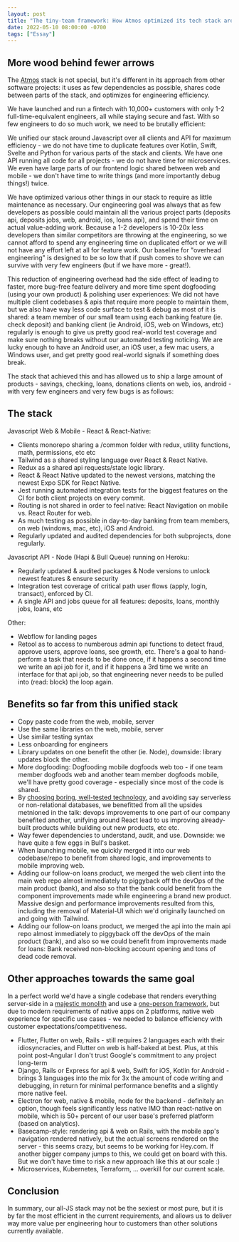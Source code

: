 ```yaml
---
layout: post
title: "The tiny-team framework: How Atmos optimized its tech stack around code efficiency"
date: 2022-05-10 08:00:00 -0700
tags: ["Essay"]
---
```


## More wood behind fewer arrows

The [Atmos](https://www.joinatmos.com) stack is not special, but it's different in its approach from other software projects: it uses as few dependencies as possible, shares code between parts of the stack, and optimizes for engineering efficiency.

We have launched and run a fintech with 10,000+ customers with only 1-2 full-time-equivalent engineers, all while staying secure and fast. With so few engineers to do so much work, we need to be brutally efficient:

We unified our stack around Javascript over all clients and API for maximum efficiency - we do not have time to duplicate features over Kotlin, Swift, Svelte and Python for various parts of the stack and clients. We have one API running all code for all projects - we do not have time for microservices. We even have large parts of our frontend logic shared between web and mobile - we don't have time to write things (and more importantly debug things!) twice.

We have optimized various other things in our stack to require as little maintenance as necessary. Our engineering goal was always that as few developers as possible could maintain all the various project parts (deposits api, deposits jobs, web, android, ios, loans api), and spend their time on actual value-adding work. Because a 1-2 developers is 10-20x less developers than similar competitors are throwing at the engineering, so we cannot afford to spend any engineering time on duplicated effort or we will not have any effort left at all for feature work. Our baseline for "overhead engineering" is designed to be so low that if push comes to shove we can survive with very few engineers (but if we have more - great!).

This reduction of engineering overhead had the side effect of leading to faster, more bug-free feature delivery and more time spent dogfooding (using your own product) & polishing user experiences: We did not have multiple client codebases & apis that require more people to maintain them, but we also have way less code surface to test & debug as most of it is shared: a team member of our small team using each banking feature (ie. check deposit) and banking client (ie Android, iOS, web on Windows, etc) regularly is enough to give us pretty good real-world test coverage and make sure nothing breaks without our automated testing noticing. We are lucky enough to have an Android user, an iOS user, a few mac users, a Windows user, and get pretty good real-world signals if something does break.

The stack that achieved this and has allowed us to ship a large amount of products - savings, checking, loans, donations clients on web, ios, android - with very few engineers and very few bugs is as follows:

## The stack

Javascript Web & Mobile - React & React-Native:

- Clients monorepo sharing a /common folder with redux, utility functions, math, permissions, etc etc
- Tailwind as a shared styling language over React & React Native.
- Redux as a shared api requests/state logic library.
- React & React Native updated to the newest versions, matching the newest Expo SDK for React Native.
- Jest running automated integration tests for the biggest features on the CI for both client projects on every commit.
- Routing is not shared in order to feel native: React Navigation on mobile vs. React Router for web.
- As much testing as possible in day-to-day banking from team members, on web (windows, mac, etc), iOS and Android.
- Regularly updated and audited dependencies for both subprojects, done regularly.

Javascript API - Node (Hapi & Bull Queue) running on Heroku:

- Regularly updated & audited packages & Node versions to unlock newest features & ensure security
- Integration test coverage of critical path user flows (apply, login, transact), enforced by CI.
- A single API and jobs queue for all features: deposits, loans, monthly jobs, loans, etc

Other:

- Webflow for landing pages
- Retool as to access to numberous admin api functions to detect fraud, approve users, approve loans, see growth, etc. There's a goal to hand-perform a task that needs to be done once, if it happens a second time we write an api job for it, and if it happens a 3rd time we write an interface for that api job, so that engineering never needs to be pulled into (read: block) the loop again.

## Benefits so far from this unified stack

- Copy paste code from the web, mobile, server
- Use the same libraries on the web, mobile, server
- Use similar testing syntax
- Less onboarding for engineers
- Library updates on one benefit the other (ie. Node), downside: library updates block the other.
- More dogfooding: Dogfooding mobile dogfoods web too - if one team member dogfoods web and another team member dogfoods mobile, we'll have pretty good coverage - especially since most of the code is shared.
- By [choosing boring, well-tested technology](https://boringtechnology.club/), and avoiding say serverless or non-relational databases, we benefitted from all the upsides metnioned in the talk: devops improvements to one part of our company benefited another, unifying around React lead to us improving already-built products while building out new products, etc etc.
- Way fewer dependencies to understand, audit, and use. Downside: we have quite a few eggs in Bull's basket.
- When launching mobile, we quickly merged it into our web codebase/repo to benefit from shared logic, and improvements to mobile improving web.
- Adding our follow-on loans product, we merged the web client into the main web repo almost immediately to piggyback off the devOps of the main product (bank), and also so that the bank could benefit from the component improvements made while engineering a brand new product. Massive design and performance improvements resulted from this, including the removal of Material-UI which we'd originally launched on and going with Tailwind.
- Adding our follow-on loans product, we merged the api into the main api repo almost immediately to piggyback off the devOps of the main product (bank), and also so we could benefit from improvements made for loans: Bank received non-blocking account opening and tons of dead code removal.

## Other approaches towards the same goal

In a perfect world we'd have a single codebase that renders everything server-side in a [majestic monolith](/a-node-js-developer-discovers-rails/) and use a [one-person framework](https://world.hey.com/dhh/the-one-person-framework-711e6318), but due to modern requirements of native apps on 2 platforms, native web experience for specific use cases - we needed to balance efficiency with customer expectations/competitiveness.

- Flutter, Flutter on web, Rails - still requires 2 languages each with their idiosyncracies, and Flutter on web is half-baked at best. Plus, at this point post-Angular I don't trust Google's commitment to any project long-term
- Django, Rails or Express for api & web, Swift for iOS, Kotlin for Android - brings 3 languages into the mix for 3x the amount of code writing and debugging, in return for minimal performance benefits and a slightly more native feel.
- Electron for web, native & mobile, node for the backend - definitely an option, though feels significantly less native IMO than react-native on mobile, which is 50+ percent of our user base's preferred platform (based on analytics).
- Basecamp-style: rendering api & web on Rails, with the mobile app's navigation rendered natively, but the actual screens rendered on the server - this seems crazy, but seems to be working for Hey.com. If another bigger company jumps to this, we could get on board with this. But we don't have time to risk a new approach like this at our scale :)
- Microservices, Kubernetes, Terraform, ... overkill for our current scale.

## Conclusion

In summary, our all-JS stack may not be the sexiest or most pure, but it is by far the most efficient in the current requirements, and allows us to deliver way more value per engineering hour to customers than other solutions currently available.
